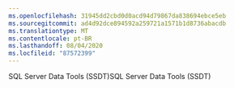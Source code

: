 ```yaml
---
ms.openlocfilehash: 31945dd2cbd0d0acd94d79867da838694ebce5eb
ms.sourcegitcommit: ad4d92dce894592a259721a1571b1d8736abacdb
ms.translationtype: MT
ms.contentlocale: pt-BR
ms.lasthandoff: 08/04/2020
ms.locfileid: "87572399"
---
```

 <span data-ttu-id="0265c-101">SQL Server Data Tools (SSDT)</span><span class="sxs-lookup"><span data-stu-id="0265c-101">SQL Server Data Tools (SSDT)</span></span> 